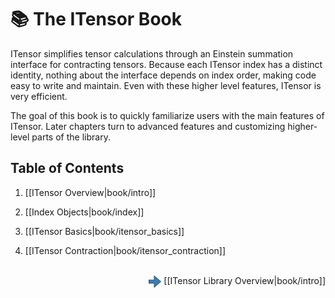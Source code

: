 # 📚  The ITensor Book

ITensor simplifies tensor
calculations through an Einstein summation interface for contracting tensors.
Because each ITensor index has a distinct identity, nothing about the interface
depends on index order, making code easy to write and maintain.
Even with these higher level features, ITensor is very efficient.

The goal of this book is to quickly familiarize users with the 
main features of ITensor. Later chapters turn to advanced features and
customizing higher-level parts of the library.

## Table of Contents

1. [[ITensor Overview|book/intro]]

2. [[Index Objects|book/index]]

3. [[ITensor Basics|book/itensor_basics]]

4. [[ITensor Contraction|book/itensor_contraction]]

<br/>
<span style="float:right;"><img src="docs/book/images/right_arrow.png" width="20px" style="vertical-align:middle;"/> 
[[ITensor Library Overview|book/intro]]
</span>
